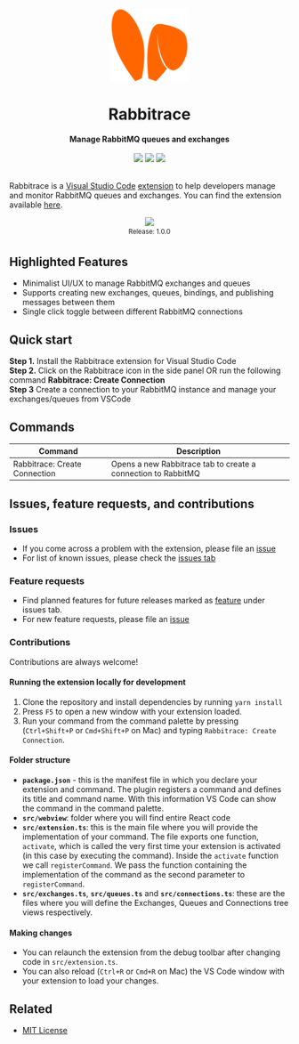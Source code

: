 <div align="center">   
  <img src="media/icon.png" height="130"/>
 </div>
<h1 align="center">Rabbitrace</h1>
<div align="center">
  <strong> Manage RabbitMQ queues and exchanges</strong>  
  <br/> <br/>
  <a href="https://marketplace.visualstudio.com/items?itemName=rohinivsenthil.rabbitrace&ssr=false#overview"><img src="https://img.shields.io/visual-studio-marketplace/i/rohinivsenthil.rabbitrace" /></a>
  <a href="https://marketplace.visualstudio.com/items?itemName=rohinivsenthil.rabbitrace&ssr=false#version-history"><img src="https://img.shields.io/visual-studio-marketplace/v/rohinivsenthil.rabbitrace" /></a>
  <a href="https://marketplace.visualstudio.com/items?itemName=rohinivsenthil.rabbitrace&ssr=false#review-details"><img src="https://img.shields.io/visual-studio-marketplace/r/rohinivsenthil.rabbitrace" /></a>
</div>
<br />

Rabbitrace is a [Visual Studio Code](https://code.visualstudio.com/) [extension](https://marketplace.visualstudio.com/VSCode) to help developers manage and monitor RabbitMQ queues and exchanges. You can find the extension available [here](https://marketplace.visualstudio.com/items?itemName=rohinivsenthil.rabbitrace).

<div align="center">
  <img src="https://user-images.githubusercontent.com/42040329/163556688-d7547255-d90f-4e76-862c-dcacbec5db3d.gif"/>
  <br/>
  <sup>Release: 1.0.0</sup>
</div>

## Highlighted Features

- Minimalist UI/UX to manage RabbitMQ exchanges and queues
- Supports creating new exchanges, queues, bindings, and publishing messages between them
- Single click toggle between different RabbitMQ connections

## Quick start

**Step 1.** Install the Rabbitrace extension for Visual Studio Code  
**Step 2.** Click on the Rabbitrace icon in the side panel OR run the following command **Rabbitrace: Create Connection**  
**Step 3** Create a connection to your RabbitMQ instance and manage your exchanges/queues from VSCode

## Commands

| Command                       | Description                                                   |
| ----------------------------- | ------------------------------------------------------------- |
| Rabbitrace: Create Connection | Opens a new Rabbitrace tab to create a connection to RabbitMQ |

## Issues, feature requests, and contributions

### Issues

- If you come across a problem with the extension, please file an [issue](https://github.com/rohinivsenthil/rabbitrace/issues/new)
- For list of known issues, please check the [issues tab](https://github.com/rohinivsenthil/rabbitrace/issues/new)

### Feature requests

- Find planned features for future releases marked as [feature](https://github.com/rohinivsenthil/rabbitrace/issues?q=is%3Aissue+is%3Aopen+label%3Afeature) under issues tab.
- For new feature requests, please file an [issue](https://github.com/rohinivsenthil/rabbitrace/issues/new)

### Contributions

Contributions are always welcome!

#### Running the extension locally for development

1. Clone the repository and install dependencies by running `yarn install`
2. Press `F5` to open a new window with your extension loaded.
3. Run your command from the command palette by pressing (`Ctrl+Shift+P` or `Cmd+Shift+P` on Mac) and typing `Rabbitrace: Create Connection`.

#### Folder structure

- **`package.json`** - this is the manifest file in which you declare your extension and command. The plugin registers a command and defines its title and command name. With this information VS Code can show the command in the command palette.
- **`src/webview`**: folder where you will find entire React code
- **`src/extension.ts`**: this is the main file where you will provide the implementation of your command. The file exports one function, `activate`, which is called the very first time your extension is activated (in this case by executing the command). Inside the `activate` function we call `registerCommand`. We pass the function containing the implementation of the command as the second parameter to `registerCommand`.
- **`src/exchanges.ts`**, **`src/queues.ts`** and **`src/connections.ts`**: these are the files where you will define the Exchanges, Queues and Connections tree views respectively.

#### Making changes

- You can relaunch the extension from the debug toolbar after changing code in `src/extension.ts`.
- You can also reload (`Ctrl+R` or `Cmd+R` on Mac) the VS Code window with your extension to load your changes.

## Related

- [MIT License](https://github.com/rohinivsenthil/rabbitrace/blob/main/LICENSE)
